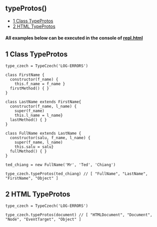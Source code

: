 
## typeProtos() 
  -  [1 Class TypeProtos](#class-type-protos)
  -  [2 HTML TypeProtos](#html-type-protos)

#### All examples below can be executed in the console of [repl.html](../../test-collection/repl.html)

## 1 Class TypeProtos<a name="class-type-protos"></a>

```
type_czech = TypeCzech('LOG-ERRORS')

class FirstName { 
  constructor(f_name) { 
    this.f_name = f_name }
  firstMethod() { }
}

class LastName extends FirstName{  
  constructor(f_name, l_name) {
    super(f_name) 
    this.l_name = l_name}
  lastMethod() { }
}

class FullName extends LastName {
  constructor(salu, f_name, l_name) {
    super(f_name, l_name) 
    this.salu = salu}
  fullMethod() { }
}

ted_chiang = new FullName('Mr', 'Ted', 'Chiang')

type_czech.typeProtos(ted_chiang) // [ "FullName", "LastName", "FirstName", "Object" ]
```




## 2 HTML TypeProtos<a name="html-type-protos"></a>

```
type_czech = TypeCzech('LOG-ERRORS')

type_czech.typeProtos(document) // [ "HTMLDocument", "Document", "Node", "EventTarget", "Object" ]
```



